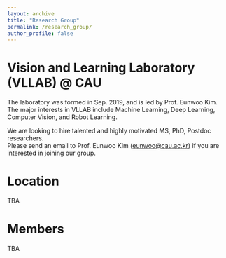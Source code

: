 ```yaml
---
layout: archive
title: "Research Group"
permalink: /research_group/
author_profile: false
---
```


Vision and Learning Laboratory (VLLAB) @ CAU
=====
The laboratory was formed in Sep. 2019, and is led by Prof. Eunwoo Kim.  
The major interests in VLLAB include Machine Learning, Deep Learning, Computer Vision, and Robot Learning.

We are looking to hire talented and highly motivated MS, PhD, Postdoc researchers.   
Please send an email to Prof. Eunwoo Kim (eunwoo@cau.ac.kr) if you are interested in joining our group.

Location
=====
TBA

Members  
=====
TBA

